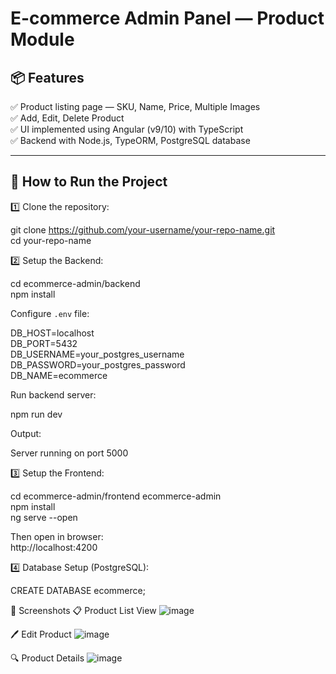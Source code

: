 # E-commerce Admin Panel — Product Module

## 📦 Features

✅ Product listing page — SKU, Name, Price, Multiple Images  
✅ Add, Edit, Delete Product  
✅ UI implemented using Angular (v9/10) with TypeScript  
✅ Backend with Node.js, TypeORM, PostgreSQL database  

---

## 🚀 How to Run the Project

1️⃣ Clone the repository:

git clone https://github.com/your-username/your-repo-name.git  
cd your-repo-name

2️⃣ Setup the Backend:

cd ecommerce-admin/backend  
npm install

Configure `.env` file:

DB_HOST=localhost  
DB_PORT=5432  
DB_USERNAME=your_postgres_username  
DB_PASSWORD=your_postgres_password  
DB_NAME=ecommerce

Run backend server:

npm run dev

Output:

Server running on port 5000

3️⃣ Setup the Frontend:

cd ecommerce-admin/frontend ecommerce-admin  
npm install  
ng serve --open

Then open in browser:  
http://localhost:4200

4️⃣ Database Setup (PostgreSQL):

CREATE DATABASE ecommerce;


📸 Screenshots
📋 Product List View
  ![image](https://github.com/user-attachments/assets/36429c04-16e2-48c1-986e-dfd3cb788a4e)

🖊️ Edit Product
![image](https://github.com/user-attachments/assets/3c8864b4-3e0f-4352-af50-daf8714b807a)

🔍 Product Details
![image](https://github.com/user-attachments/assets/2a11fd5d-016b-48d2-9a4c-a2a7ae06cecd)
